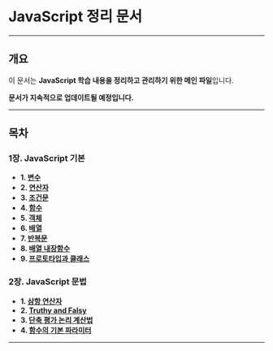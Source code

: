 # JavaScript 정리 문서
---

## 개요
이 문서는 **JavaScript 학습 내용을 정리하고 관리하기 위한 메인 파일**입니다.  


**문서가 지속적으로 업데이트될 예정입니다.**  

--- 

## 목차

###  **1장. JavaScript 기본**
- **1. [변수](./JavaScript-Docs/Variables.md)**
- **2. [연산자](./JavaScript-Docs/operator.md)**
- **3. [조건문](./JavaScript-Docs/condi.md)**
- **4. [함수](./JavaScript-Docs/function.md)**
- **5. [객체](./JavaScript-Docs/Objects.md)**
- **6. [배열](./JavaScript-Docs/Array.md)**
- **7. [반복문](./JavaScript-Docs/Loops.md)**
- **8. [배열 내장함수](./JavaScript-Docs/builtin.md)**
- **9. [프로토타입과 클래스](./JavaScript-Docs/prototype.md)**

### **2장. JavaScript 문법**
- **1. [삼항 연산자](./JavaScript-Docs/Ternary.md)**
- **2. [Truthy and Falsy](./JavaScript-Docs/Truthy.md)**
- **3. [단축 평가 논리 계산법](./JavaScript-Docs/short.md)**
- **4. [함수의 기본 파라미터](./JavaScript-Docs/parameters.md)**
---

